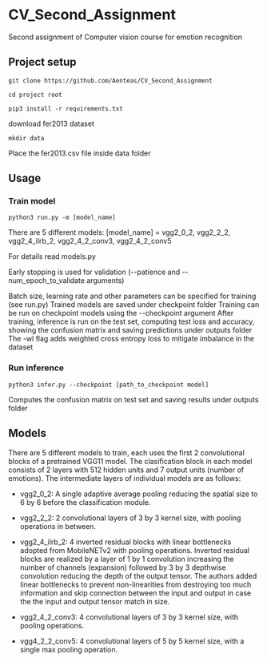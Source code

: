 # CV_Second_Assignment
Second assignment of Computer vision course for emotion recognition

## Project setup
```
git clone https://github.com/Aenteas/CV_Second_Assignment
```

```
cd project root
```

```
pip3 install -r requirements.txt
```

download fer2013 dataset

```
mkdir data
```

Place the fer2013.csv file inside data folder

## Usage

### Train model

```
python3 run.py -m [model_name]
```

There are 5 different models:
[model_name] = vgg2_0_2, vgg2_2_2, vgg2_4_ilrb_2, vgg2_4_2_conv3, vgg2_4_2_conv5

For details read models.py

Early stopping is used for validation (--patience and --num_epoch_to_validate arguments)

Batch size, learning rate and other parameters can be specified for training (see run.py)
Trained models are saved under checkpoint folder
Training can be run on checkpoint models using the --checkpoint argument
After training, inference is run on the test set, computing test loss and accuracy, showing the confusion matrix and saving predictions under outputs folder
The -wl flag adds weighted cross entropy loss to mitigate imbalance in the dataset

### Run inference

```
python3 infer.py --checkpoint [path_to_checkpoint model]
```

Computes the confusion matrix on test set and saving results under outputs folder

## Models

There are 5 different models to train, each uses the first 2 convolutional blocks of a pretrained VGG11 model. The clasification block in each model consists of 2 layers with 512 hidden units and 7 output units (number of emotions). The intermediate layers of individual models are as follows:

* vgg2_0_2: A single adaptive average pooling reducing the spatial size to 6 by 6 before the classification module.

* vgg2_2_2: 2 convolutional layers of 3 by 3 kernel size, with pooling operations in between.

* vgg2_4_ilrb_2: 4 inverted residual blocks with linear bottlenecks adopted from MobileNETv2 with pooling operations. Inverted residual blocks are realized by a layer of 1 by 1 convolution increasing the number of channels (expansion) followed by 3 by 3 depthwise convolution reducing the depth of the output tensor. The authors added linear bottlenecks to prevent non-linearities  from  destroying  too  much  information and skip connection between the input and output in case the the input and output tensor match in size.

* vgg2_4_2_conv3: 4 convolutional layers of 3 by 3 kernel size, with pooling operations.

* vgg4_2_2_conv5: 4 convolutional layers of 5 by 5 kernel size, with a single max pooling operation.